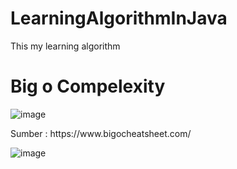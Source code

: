 # LearningAlgorithmInJava
This my learning algorithm
# Big o Compelexity
![image](https://user-images.githubusercontent.com/58914195/159150971-16847e07-0edf-4528-af70-bad644d4b1af.png)
<p>Sumber : https://www.bigocheatsheet.com/</p>

![image](https://user-images.githubusercontent.com/58914195/159150902-c522e9b8-849a-40ee-8c35-a9775b28180a.png)
# 
